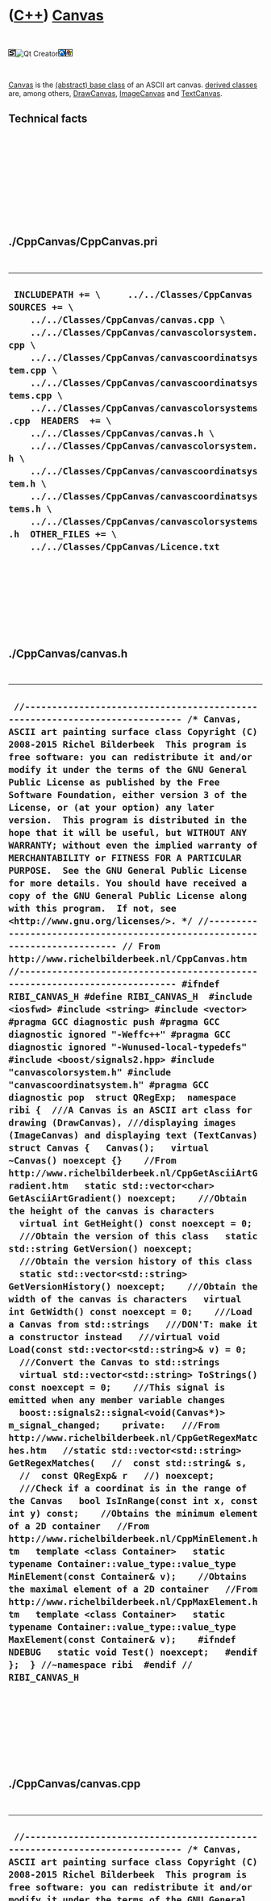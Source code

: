 



 

 

 

 

 

([C++](Cpp.htm)) [Canvas](CppCanvas.htm)
========================================

 

![STL](PicStl.png)![Qt
Creator](PicQtCreator.png)![Lubuntu](PicLubuntu.png)![Windows](PicWindows.png)

 

[Canvas](CppCanvas.htm) is the [(abstract) base
class](CppAbstractBaseClass.htm) of an ASCII art canvas. [derived
classes](CppDerivedClass.htm) are, among others,
[DrawCanvas](CppDrawCanvas.htm), [ImageCanvas](CppImageCanvas.htm) and
[TextCanvas](CppTextCanvas.htm).

Technical facts
---------------

 

 

 

 

 

 

./CppCanvas/CppCanvas.pri
-------------------------

 

  ----------------------------------------------------------------------------------------------------------------------------------------------------------------------------------------------------------------------------------------------------------------------------------------------------------------------------------------------------------------------------------------------------------------------------------------------------------------------------------------------------------------------------------------------------------------------------------------------------------------------------------------------------------------
  ` INCLUDEPATH += \     ../../Classes/CppCanvas  SOURCES += \     ../../Classes/CppCanvas/canvas.cpp \     ../../Classes/CppCanvas/canvascolorsystem.cpp \     ../../Classes/CppCanvas/canvascoordinatsystem.cpp \     ../../Classes/CppCanvas/canvascoordinatsystems.cpp \     ../../Classes/CppCanvas/canvascolorsystems.cpp  HEADERS  += \     ../../Classes/CppCanvas/canvas.h \     ../../Classes/CppCanvas/canvascolorsystem.h \     ../../Classes/CppCanvas/canvascoordinatsystem.h \     ../../Classes/CppCanvas/canvascoordinatsystems.h \     ../../Classes/CppCanvas/canvascolorsystems.h  OTHER_FILES += \     ../../Classes/CppCanvas/Licence.txt`
  ----------------------------------------------------------------------------------------------------------------------------------------------------------------------------------------------------------------------------------------------------------------------------------------------------------------------------------------------------------------------------------------------------------------------------------------------------------------------------------------------------------------------------------------------------------------------------------------------------------------------------------------------------------------

 

 

 

 

 

./CppCanvas/canvas.h
--------------------

 

  -------------------------------------------------------------------------------------------------------------------------------------------------------------------------------------------------------------------------------------------------------------------------------------------------------------------------------------------------------------------------------------------------------------------------------------------------------------------------------------------------------------------------------------------------------------------------------------------------------------------------------------------------------------------------------------------------------------------------------------------------------------------------------------------------------------------------------------------------------------------------------------------------------------------------------------------------------------------------------------------------------------------------------------------------------------------------------------------------------------------------------------------------------------------------------------------------------------------------------------------------------------------------------------------------------------------------------------------------------------------------------------------------------------------------------------------------------------------------------------------------------------------------------------------------------------------------------------------------------------------------------------------------------------------------------------------------------------------------------------------------------------------------------------------------------------------------------------------------------------------------------------------------------------------------------------------------------------------------------------------------------------------------------------------------------------------------------------------------------------------------------------------------------------------------------------------------------------------------------------------------------------------------------------------------------------------------------------------------------------------------------------------------------------------------------------------------------------------------------------------------------------------------------------------------------------------------------------------------------------------------------------------------------------------------------------------------------------------------------------------------------------------------------------------------------------------------------------------------------------------------------------------------------------------------------------------------------------------------------------------------------------------------------------------------------------------------------------------------------------------------------------------------------------------------------------------------------------------------------------------------------------------------------------------------------------------------------------------------------------------------------------------------------------------------------------------
  ` //--------------------------------------------------------------------------- /* Canvas, ASCII art painting surface class Copyright (C) 2008-2015 Richel Bilderbeek  This program is free software: you can redistribute it and/or modify it under the terms of the GNU General Public License as published by the Free Software Foundation, either version 3 of the License, or (at your option) any later version.  This program is distributed in the hope that it will be useful, but WITHOUT ANY WARRANTY; without even the implied warranty of MERCHANTABILITY or FITNESS FOR A PARTICULAR PURPOSE.  See the GNU General Public License for more details. You should have received a copy of the GNU General Public License along with this program.  If not, see <http://www.gnu.org/licenses/>. */ //--------------------------------------------------------------------------- // From http://www.richelbilderbeek.nl/CppCanvas.htm //--------------------------------------------------------------------------- #ifndef RIBI_CANVAS_H #define RIBI_CANVAS_H  #include <iosfwd> #include <string> #include <vector>  #pragma GCC diagnostic push #pragma GCC diagnostic ignored "-Weffc++" #pragma GCC diagnostic ignored "-Wunused-local-typedefs" #include <boost/signals2.hpp> #include "canvascolorsystem.h" #include "canvascoordinatsystem.h" #pragma GCC diagnostic pop  struct QRegExp;  namespace ribi {  ///A Canvas is an ASCII art class for drawing (DrawCanvas), ///displaying images (ImageCanvas) and displaying text (TextCanvas) struct Canvas {   Canvas();   virtual ~Canvas() noexcept {}    //From http://www.richelbilderbeek.nl/CppGetAsciiArtGradient.htm   static std::vector<char> GetAsciiArtGradient() noexcept;    ///Obtain the height of the canvas is characters   virtual int GetHeight() const noexcept = 0;    ///Obtain the version of this class   static std::string GetVersion() noexcept;    ///Obtain the version history of this class   static std::vector<std::string> GetVersionHistory() noexcept;    ///Obtain the width of the canvas is characters   virtual int GetWidth() const noexcept = 0;    ///Load a Canvas from std::strings   ///DON'T: make it a constructor instead   ///virtual void Load(const std::vector<std::string>& v) = 0;    ///Convert the Canvas to std::strings   virtual std::vector<std::string> ToStrings() const noexcept = 0;    ///This signal is emitted when any member variable changes   boost::signals2::signal<void(Canvas*)> m_signal_changed;    private:   ///From http://www.richelbilderbeek.nl/CppGetRegexMatches.htm   //static std::vector<std::string> GetRegexMatches(   //  const std::string& s,   //  const QRegExp& r   //) noexcept;    ///Check if a coordinat is in the range of the Canvas   bool IsInRange(const int x, const int y) const;    //Obtains the minimum element of a 2D container   //From http://www.richelbilderbeek.nl/CppMinElement.htm   template <class Container>   static typename Container::value_type::value_type MinElement(const Container& v);    //Obtains the maximal element of a 2D container   //From http://www.richelbilderbeek.nl/CppMaxElement.htm   template <class Container>   static typename Container::value_type::value_type MaxElement(const Container& v);    #ifndef NDEBUG   static void Test() noexcept;   #endif };  } //~namespace ribi  #endif // RIBI_CANVAS_H`
  -------------------------------------------------------------------------------------------------------------------------------------------------------------------------------------------------------------------------------------------------------------------------------------------------------------------------------------------------------------------------------------------------------------------------------------------------------------------------------------------------------------------------------------------------------------------------------------------------------------------------------------------------------------------------------------------------------------------------------------------------------------------------------------------------------------------------------------------------------------------------------------------------------------------------------------------------------------------------------------------------------------------------------------------------------------------------------------------------------------------------------------------------------------------------------------------------------------------------------------------------------------------------------------------------------------------------------------------------------------------------------------------------------------------------------------------------------------------------------------------------------------------------------------------------------------------------------------------------------------------------------------------------------------------------------------------------------------------------------------------------------------------------------------------------------------------------------------------------------------------------------------------------------------------------------------------------------------------------------------------------------------------------------------------------------------------------------------------------------------------------------------------------------------------------------------------------------------------------------------------------------------------------------------------------------------------------------------------------------------------------------------------------------------------------------------------------------------------------------------------------------------------------------------------------------------------------------------------------------------------------------------------------------------------------------------------------------------------------------------------------------------------------------------------------------------------------------------------------------------------------------------------------------------------------------------------------------------------------------------------------------------------------------------------------------------------------------------------------------------------------------------------------------------------------------------------------------------------------------------------------------------------------------------------------------------------------------------------------------------------------------------------------------------------------------------------

 

 

 

 

 

./CppCanvas/canvas.cpp
----------------------

 

  ------------------------------------------------------------------------------------------------------------------------------------------------------------------------------------------------------------------------------------------------------------------------------------------------------------------------------------------------------------------------------------------------------------------------------------------------------------------------------------------------------------------------------------------------------------------------------------------------------------------------------------------------------------------------------------------------------------------------------------------------------------------------------------------------------------------------------------------------------------------------------------------------------------------------------------------------------------------------------------------------------------------------------------------------------------------------------------------------------------------------------------------------------------------------------------------------------------------------------------------------------------------------------------------------------------------------------------------------------------------------------------------------------------------------------------------------------------------------------------------------------------------------------------------------------------------------------------------------------------------------------------------------------------------------------------------------------------------------------------------------------------------------------------------------------------------------------------------------------------------------------------------------------------------------------------------------------------------------------------------------------------------------------------------------------------------------------------------------------------------------------------------------------------------------------------------------------------------------------------------------------------------------------------------------------------------------------------------------------------------------------------------------------------------------------------------------------------------------------------------------------------------------------------------------------------------------------------------------------------------------------------------------------------------------------------------------------------------------------------------------------------------------------------------------------------------------------------------------------------------------------------------------------------------------------------------------------------------------------------------------------------------------------------------------------------------------------------------------------------------------------------------------------------------------------------------------------------------------------------------------------------------------------------------------------------------------------------------------------------------------------------------------------------------------------------------------------------------------------------------------------------------------------------------------------------------------------------------------------------------------------------------------------------------------------------------------------------------------------------------------------
  ``  //--------------------------------------------------------------------------- /* Canvas, ASCII art painting surface class Copyright (C) 2008-2015 Richel Bilderbeek  This program is free software: you can redistribute it and/or modify it under the terms of the GNU General Public License as published by the Free Software Foundation, either version 3 of the License, or (at your option) any later version.  This program is distributed in the hope that it will be useful, but WITHOUT ANY WARRANTY; without even the implied warranty of MERCHANTABILITY or FITNESS FOR A PARTICULAR PURPOSE.  See the GNU General Public License for more details. You should have received a copy of the GNU General Public License along with this program.  If not, see <http://www.gnu.org/licenses/>. */ //--------------------------------------------------------------------------- // From http://www.richelbilderbeek.nl/CppCanvas.htm //--------------------------------------------------------------------------- #include "canvas.h"  #include <iostream> #include <cassert> #include <cmath> #include <algorithm> #include <functional> #include <iterator>  #pragma GCC diagnostic push #pragma GCC diagnostic ignored "-Weffc++" #pragma GCC diagnostic ignored "-Wunused-local-typedefs" #pragma GCC diagnostic ignored "-Wunused-but-set-parameter" #include <boost/math/constants/constants.hpp> #include <boost/algorithm/string/split.hpp>  #include <QString> #include <QRegExp>  #include "canvascolorsystems.h" #include "canvascoordinatsystems.h" #include "fileio.h" #include "trace.h"  #pragma GCC diagnostic pop  ribi::Canvas::Canvas()   : m_signal_changed{} {  }  std::vector<char> ribi::Canvas::GetAsciiArtGradient() noexcept {   return { 'M','N','m','d','h','y','s','o','+','/',':','-','.','`',' ' }; }  std::string ribi::Canvas::GetVersion() noexcept {   return "1.0"; }  std::vector<std::string> ribi::Canvas::GetVersionHistory() noexcept {   return {     "2014-01-10: version 1.0: initial version, split up from DrawCanvas"   }; }  template <class Container> typename Container::value_type::value_type ribi::Canvas::MinElement(const Container& v) {   assert(v.empty() == false && "Container must have a size");   //Obtain an initial lowest value   typename Container::value_type::value_type minValue     = *(std::min_element(v[0].begin(),v[0].end()));    //Set the iterators   const typename Container::const_iterator rowEnd = v.end();   typename Container::const_iterator row = v.begin();   ++row; //Move to the next position, as index 0 is already read from    for ( ; row != rowEnd; ++row) //row is already initialized   {     const typename Container::value_type::value_type localMinVal       = *(std::min_element(row->begin(),row->end()));     if (localMinVal < minValue) minValue = localMinVal;   }   return minValue; }  template <class Container> typename Container::value_type::value_type ribi::Canvas::MaxElement(const Container& v) {   assert(v.empty() == false && "Container must have a size");    //Obtain an initial heighest value   typename Container::value_type::value_type maxValue     = *(std::max_element(v[0].begin(),v[0].end()));    //Set the iterators   const typename Container::const_iterator rowEnd = v.end();   typename Container::const_iterator row = v.begin();   ++row; //Move to the next position, as index 0 is already read from   for ( ; row != rowEnd; ++row) //row is already initialized   {     const typename Container::value_type::value_type localMaxVal       = *(std::max_element(row->begin(),row->end()));     if (localMaxVal > maxValue) maxValue = localMaxVal;   }   return maxValue; } ``
  ------------------------------------------------------------------------------------------------------------------------------------------------------------------------------------------------------------------------------------------------------------------------------------------------------------------------------------------------------------------------------------------------------------------------------------------------------------------------------------------------------------------------------------------------------------------------------------------------------------------------------------------------------------------------------------------------------------------------------------------------------------------------------------------------------------------------------------------------------------------------------------------------------------------------------------------------------------------------------------------------------------------------------------------------------------------------------------------------------------------------------------------------------------------------------------------------------------------------------------------------------------------------------------------------------------------------------------------------------------------------------------------------------------------------------------------------------------------------------------------------------------------------------------------------------------------------------------------------------------------------------------------------------------------------------------------------------------------------------------------------------------------------------------------------------------------------------------------------------------------------------------------------------------------------------------------------------------------------------------------------------------------------------------------------------------------------------------------------------------------------------------------------------------------------------------------------------------------------------------------------------------------------------------------------------------------------------------------------------------------------------------------------------------------------------------------------------------------------------------------------------------------------------------------------------------------------------------------------------------------------------------------------------------------------------------------------------------------------------------------------------------------------------------------------------------------------------------------------------------------------------------------------------------------------------------------------------------------------------------------------------------------------------------------------------------------------------------------------------------------------------------------------------------------------------------------------------------------------------------------------------------------------------------------------------------------------------------------------------------------------------------------------------------------------------------------------------------------------------------------------------------------------------------------------------------------------------------------------------------------------------------------------------------------------------------------------------------------------------------------------------

 

 

 

 

 

./CppCanvas/canvascolorsystem.h
-------------------------------

 

  -----------------------------------------------------------------------------------------------------------------------------------------------------------------------------------------------------------------------------------------------------------------------------------------------------------------------------------------------------------------------------
  ` #ifndef RIBI_CANVASCOLORSYSTEM_H #define RIBI_CANVASCOLORSYSTEM_H  namespace ribi {  ///The color system used to draw on a Canvas: ///- normal: full/drawn is displayed by M ///- invert: empty/non-drawn is displayed by M enum class CanvasColorSystem {   normal,   invert,    n_types //Used for testing };  } //~namespace ribi  #endif // RIBI_CANVASCOLORSYSTEM_H`
  -----------------------------------------------------------------------------------------------------------------------------------------------------------------------------------------------------------------------------------------------------------------------------------------------------------------------------------------------------------------------------

 

 

 

 

 

./CppCanvas/canvascolorsystem.cpp
---------------------------------

 

  -----------------------------------
  ` #include "canvascolorsystem.h"`
  -----------------------------------

 

 

 

 

 

./CppCanvas/canvascolorsystems.h
--------------------------------

 

  -------------------------------------------------------------------------------------------------------------------------------------------------------------------------------------------------------------------------------------------------------------------------------------------------------------------------------------------------------------------------------------------------------------------------------------------------------------------------------------------------------------------------------------------------------------------------------------------------------------------------------------------------------------------------------------------------------------------------------------------------------------------------------------------------------------------------------------------------------------
  ` #ifndef RIBI_CANVASCOLORSYSTEMS_H #define RIBI_CANVASCOLORSYSTEMS_H  #include <string> #include <vector>  #include "canvascolorsystem.h"  #pragma GCC diagnostic push #pragma GCC diagnostic ignored "-Weffc++" #pragma GCC diagnostic ignored "-Wunused-local-typedefs" #include <boost/bimap.hpp> #pragma GCC diagnostic pop  namespace ribi {  struct CanvasColorSystems {   CanvasColorSystems();    std::vector<CanvasColorSystem> GetAll() const noexcept;   std::string ToStr(const CanvasColorSystem s) const noexcept;   CanvasColorSystem ToType(const std::string& s) const;    private:   static boost::bimap<CanvasColorSystem,std::string> m_map;   static boost::bimap<CanvasColorSystem,std::string> CreateMap();    #ifndef NDEBUG   static void Test() noexcept;   #endif };  } //~namespace ribi  #endif // RIBI_CANVASCOLORSYSTEMS_H`
  -------------------------------------------------------------------------------------------------------------------------------------------------------------------------------------------------------------------------------------------------------------------------------------------------------------------------------------------------------------------------------------------------------------------------------------------------------------------------------------------------------------------------------------------------------------------------------------------------------------------------------------------------------------------------------------------------------------------------------------------------------------------------------------------------------------------------------------------------------------

 

 

 

 

 

./CppCanvas/canvascolorsystems.cpp
----------------------------------

 

  -------------------------------------------------------------------------------------------------------------------------------------------------------------------------------------------------------------------------------------------------------------------------------------------------------------------------------------------------------------------------------------------------------------------------------------------------------------------------------------------------------------------------------------------------------------------------------------------------------------------------------------------------------------------------------------------------------------------------------------------------------------------------------------------------------------------------------------------------------------------------------------------------------------------------------------------------------------------------------------------------------------------------------------------------------------------------------------------------------------------------------------------------------------------------------------------------------------------------------------------------------------------------------------------------------------------------------------------------------------------------------------------------------------------------------------------------------------------------------------------------------------------------------------------------------------------------------------------------------------------------------------------------------------------------------------------------------------------------------------------------------------------------------------------------------------------------------------------------------------------------------------------------------------------------------------------------------------------------------------------------------------------------------------------------------------------------------------------------------------------------------------------------------------------------------
  ` #include "canvascolorsystems.h"  #include <cassert>  #include "testtimer.h" #include "trace.h"  boost::bimap<ribi::CanvasColorSystem,std::string> ribi::CanvasColorSystems::m_map;  ribi::CanvasColorSystems::CanvasColorSystems() {   #ifndef NDEBUG   Test();   #endif }  boost::bimap<ribi::CanvasColorSystem,std::string> ribi::CanvasColorSystems::CreateMap() {   boost::bimap<CanvasColorSystem,std::string> m;   m.insert(boost::bimap<CanvasColorSystem,std::string>::value_type(     CanvasColorSystem::invert,"invert"));   m.insert(boost::bimap<CanvasColorSystem,std::string>::value_type(     CanvasColorSystem::normal,"normal"));   return m; }  std::vector<ribi::CanvasColorSystem> ribi::CanvasColorSystems::GetAll() const noexcept {   const std::vector<CanvasColorSystem> v {     CanvasColorSystem::invert,     CanvasColorSystem::normal   };   assert(static_cast<int>(v.size()) == static_cast<int>(CanvasColorSystem::n_types));   return v; }  #ifndef NDEBUG void ribi::CanvasColorSystems::Test() noexcept {   {     static bool is_tested{false};     if (is_tested) return;     is_tested = true;   }   const TestTimer test_timer(__func__,__FILE__,1.0);   const std::vector<CanvasColorSystem> v = CanvasColorSystems().GetAll();   const std::size_t sz = v.size();   for (std::size_t i=0; i!=sz; ++i)   {     assert(i < v.size());     const CanvasColorSystem t = v[i];     const std::string s = CanvasColorSystems().ToStr(t);     assert(!s.empty());     const CanvasColorSystem u = CanvasColorSystems().ToType(s);     assert(u == t);   } } #endif  std::string ribi::CanvasColorSystems::ToStr(const CanvasColorSystem type) const noexcept {   if (m_map.left.empty()) m_map = CreateMap();   assert(!m_map.left.empty());   assert(m_map.left.count(type));   const std::string s = m_map.left.find(type)->second;   return s; }  ribi::CanvasColorSystem ribi::CanvasColorSystems::ToType(const std::string& s) const {   if (m_map.right.empty()) m_map = CreateMap();   assert(!m_map.right.empty());   assert(m_map.right.count(s) == 1);   const CanvasColorSystem t = m_map.right.find(s)->second;   return t; }`
  -------------------------------------------------------------------------------------------------------------------------------------------------------------------------------------------------------------------------------------------------------------------------------------------------------------------------------------------------------------------------------------------------------------------------------------------------------------------------------------------------------------------------------------------------------------------------------------------------------------------------------------------------------------------------------------------------------------------------------------------------------------------------------------------------------------------------------------------------------------------------------------------------------------------------------------------------------------------------------------------------------------------------------------------------------------------------------------------------------------------------------------------------------------------------------------------------------------------------------------------------------------------------------------------------------------------------------------------------------------------------------------------------------------------------------------------------------------------------------------------------------------------------------------------------------------------------------------------------------------------------------------------------------------------------------------------------------------------------------------------------------------------------------------------------------------------------------------------------------------------------------------------------------------------------------------------------------------------------------------------------------------------------------------------------------------------------------------------------------------------------------------------------------------------------------

 

 

 

 

 

./CppCanvas/canvascoordinatsystem.h
-----------------------------------

 

  --------------------------------------------------------------------------------------------------------------------------------------------------------------------------------------------------------------------------------------------------------------------------------------------------------------------------------------------------------------------------------------------------------------------------------------------------------------------------------
  ` #ifndef RIBI_CANVASCOORDINATSYSTEM_H #define RIBI_CANVASCOORDINATSYSTEM_H  namespace ribi {  ///The coordinat system used in displayal: ///- screen: origin is at top-left of the screen ///- graph: origin is at bottom-left of the screen enum class CanvasCoordinatSystem {   graph,   screen,    n_types //Used for testing };  ///View canvascoordinatsystem.h for functions to work with this enum class  } //~namespace ribi  #endif // RIBI_CANVASCOORDINATSYSTEM_H`
  --------------------------------------------------------------------------------------------------------------------------------------------------------------------------------------------------------------------------------------------------------------------------------------------------------------------------------------------------------------------------------------------------------------------------------------------------------------------------------

 

 

 

 

 

./CppCanvas/canvascoordinatsystem.cpp
-------------------------------------

 

  ---------------------------------------
  ` #include "canvascoordinatsystem.h"`
  ---------------------------------------

 

 

 

 

 

./CppCanvas/canvascoordinatsystems.h
------------------------------------

 

  ----------------------------------------------------------------------------------------------------------------------------------------------------------------------------------------------------------------------------------------------------------------------------------------------------------------------------------------------------------------------------------------------------------------------------------------------------------------------------------------------------------------------------------------------------------------------------------------------------------------------------------------------------------------------------------------------------------------------------------------------------------------------------------------------------------------------------------------------------------------------------------------------------------
  ` #ifndef RIBI_CANVASCOORDINATSYSTEMS_H #define RIBI_CANVASCOORDINATSYSTEMS_H  #include <string> #include <vector>   #pragma GCC diagnostic push #pragma GCC diagnostic ignored "-Weffc++" #pragma GCC diagnostic ignored "-Wunused-local-typedefs" #include <boost/bimap.hpp>  #include "canvascoordinatsystem.h" #pragma GCC diagnostic pop  namespace ribi {  struct CanvasCoordinatSystems {   CanvasCoordinatSystems();    std::vector<CanvasCoordinatSystem> GetAll() const noexcept;   std::string ToStr(const CanvasCoordinatSystem s) const noexcept;   CanvasCoordinatSystem ToType(const std::string& s) const;    private:   static boost::bimap<CanvasCoordinatSystem,std::string> m_map;   static boost::bimap<CanvasCoordinatSystem,std::string> CreateMap();    #ifndef NDEBUG   static void Test() noexcept;   #endif };  } //~namespace ribi  #endif // RIBI_CANVASCOORDINATSYSTEMS_H`
  ----------------------------------------------------------------------------------------------------------------------------------------------------------------------------------------------------------------------------------------------------------------------------------------------------------------------------------------------------------------------------------------------------------------------------------------------------------------------------------------------------------------------------------------------------------------------------------------------------------------------------------------------------------------------------------------------------------------------------------------------------------------------------------------------------------------------------------------------------------------------------------------------------------

 

 

 

 

 

./CppCanvas/canvascoordinatsystems.cpp
--------------------------------------

 

  -----------------------------------------------------------------------------------------------------------------------------------------------------------------------------------------------------------------------------------------------------------------------------------------------------------------------------------------------------------------------------------------------------------------------------------------------------------------------------------------------------------------------------------------------------------------------------------------------------------------------------------------------------------------------------------------------------------------------------------------------------------------------------------------------------------------------------------------------------------------------------------------------------------------------------------------------------------------------------------------------------------------------------------------------------------------------------------------------------------------------------------------------------------------------------------------------------------------------------------------------------------------------------------------------------------------------------------------------------------------------------------------------------------------------------------------------------------------------------------------------------------------------------------------------------------------------------------------------------------------------------------------------------------------------------------------------------------------------------------------------------------------------------------------------------------------------------------------------------------------------------------------------------------------------------------------------------------------------------------------------------------------------------------------------------------------------------------------------------------------------------------------------------------------------------------------------------------------------------------------------------------------------------------------------------
  ` #include "canvascoordinatsystems.h"  #include <cassert>  #include "testtimer.h" #include "trace.h"  boost::bimap<ribi::CanvasCoordinatSystem,std::string> ribi::CanvasCoordinatSystems::m_map;  ribi::CanvasCoordinatSystems::CanvasCoordinatSystems() {   #ifndef NDEBUG   Test();   #endif }  boost::bimap<ribi::CanvasCoordinatSystem,std::string> ribi::CanvasCoordinatSystems::CreateMap() {   boost::bimap<CanvasCoordinatSystem,std::string> m;   m.insert(boost::bimap<CanvasCoordinatSystem,std::string>::value_type(     CanvasCoordinatSystem::graph,"graph"));   m.insert(boost::bimap<CanvasCoordinatSystem,std::string>::value_type(     CanvasCoordinatSystem::screen,"screen"));   return m; }  std::vector<ribi::CanvasCoordinatSystem> ribi::CanvasCoordinatSystems::GetAll() const noexcept {   const std::vector<CanvasCoordinatSystem> v {     CanvasCoordinatSystem::graph,     CanvasCoordinatSystem::screen   };   assert(static_cast<int>(v.size()) == static_cast<int>(CanvasCoordinatSystem::n_types));   return v; }  #ifndef NDEBUG void ribi::CanvasCoordinatSystems::Test() noexcept {   {     static bool is_tested{false};     if (is_tested) return;     is_tested = true;   }   const TestTimer test_timer(__func__,__FILE__,1.0);   const std::vector<CanvasCoordinatSystem> v = CanvasCoordinatSystems().GetAll();   const std::size_t sz = v.size();   for (std::size_t i=0; i!=sz; ++i)   {     assert(i < v.size());     const CanvasCoordinatSystem t = v[i];     const std::string s = CanvasCoordinatSystems().ToStr(t);     assert(!s.empty());     const CanvasCoordinatSystem u = CanvasCoordinatSystems().ToType(s);     assert(u == t);   } } #endif   std::string ribi::CanvasCoordinatSystems::ToStr(const CanvasCoordinatSystem type) const noexcept {   if (m_map.left.empty()) m_map = CreateMap();   assert(!m_map.left.empty());   assert(m_map.left.count(type));   const std::string s = m_map.left.find(type)->second;   return s; }  ribi::CanvasCoordinatSystem ribi::CanvasCoordinatSystems::ToType(const std::string& s) const {   if (m_map.right.empty()) m_map = CreateMap();   assert(!m_map.right.empty());   assert(m_map.right.count(s) == 1);   const CanvasCoordinatSystem t = m_map.right.find(s)->second;   return t; }`
  -----------------------------------------------------------------------------------------------------------------------------------------------------------------------------------------------------------------------------------------------------------------------------------------------------------------------------------------------------------------------------------------------------------------------------------------------------------------------------------------------------------------------------------------------------------------------------------------------------------------------------------------------------------------------------------------------------------------------------------------------------------------------------------------------------------------------------------------------------------------------------------------------------------------------------------------------------------------------------------------------------------------------------------------------------------------------------------------------------------------------------------------------------------------------------------------------------------------------------------------------------------------------------------------------------------------------------------------------------------------------------------------------------------------------------------------------------------------------------------------------------------------------------------------------------------------------------------------------------------------------------------------------------------------------------------------------------------------------------------------------------------------------------------------------------------------------------------------------------------------------------------------------------------------------------------------------------------------------------------------------------------------------------------------------------------------------------------------------------------------------------------------------------------------------------------------------------------------------------------------------------------------------------------------------------

 

 

 

 

 





 




This page has been created by the [tool](Tools.htm)
[CodeToHtml](ToolCodeToHtml.htm)
